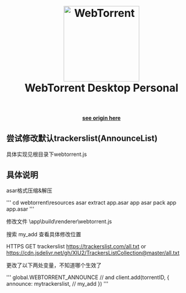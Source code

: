 <h1 align="center">
  <br>
  <a href="https://webtorrent.io">
    <img src="https://webtorrent.io/img/WebTorrent.png" alt="WebTorrent" width="200">
  </a>
  <br>
  WebTorrent Desktop Personal
  <br>
  <br>
</h1>

<h4 align="center"><a href="https://github.com/webtorrent/webtorrent-desktop">see origin here</a></h4>

## 尝试修改默认trackerslist(AnnounceList)
具体实现见根目录下webtorrent.js

## 具体说明
asar格式压缩&解压

'''
cd webtorrent\resources
asar extract app.asar app
asar pack app app.asar
'''

修改文件 \app\build\renderer\webtorrent.js

搜索 my_add 查看具体修改位置

HTTPS GET trackerslist https://trackerslist.com/all.txt or https://cdn.jsdelivr.net/gh/XIU2/TrackersListCollection@master/all.txt

更改了以下两处变量，不知道哪个生效了

'''
global.WEBTORRENT_ANNOUNCE
// and
client.add(torrentID, {
      announce: mytrackerslist,  // my_add
})
'''

